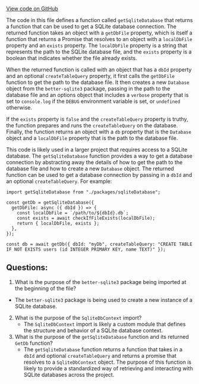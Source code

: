 [View code on GitHub](https://github.com/gaerongsalon/blog/sqlite/lib/getSqliteDatabase.ts)

The code in this file defines a function called `getSqliteDatabase` that returns a function that can be used to get a SQLite database connection. The returned function takes an object with a `getDbFile` property, which is itself a function that returns a Promise that resolves to an object with a `localDbFile` property and an `exists` property. The `localDbFile` property is a string that represents the path to the SQLite database file, and the `exists` property is a boolean that indicates whether the file already exists.

When the returned function is called with an object that has a `dbId` property and an optional `createTableQuery` property, it first calls the `getDbFile` function to get the path to the database file. It then creates a new `Database` object from the `better-sqlite3` package, passing in the path to the database file and an options object that includes a `verbose` property that is set to `console.log` if the `DEBUG` environment variable is set, or `undefined` otherwise.

If the `exists` property is `false` and the `createTableQuery` property is truthy, the function prepares and runs the `createTableQuery` on the database. Finally, the function returns an object with a `db` property that is the `Database` object and a `localDbFile` property that is the path to the database file.

This code is likely used in a larger project that requires access to a SQLite database. The `getSqliteDatabase` function provides a way to get a database connection by abstracting away the details of how to get the path to the database file and how to create a new `Database` object. The returned function can be used to get a database connection by passing in a `dbId` and an optional `createTableQuery`. For example:

```
import getSqliteDatabase from "./packages/sqliteDatabase";

const getDb = getSqliteDatabase({
  getDbFile: async ({ dbId }) => {
    const localDbFile = `/path/to/${dbId}.db`;
    const exists = await checkIfFileExists(localDbFile);
    return { localDbFile, exists };
  },
});

const db = await getDb({ dbId: "myDb", createTableQuery: "CREATE TABLE IF NOT EXISTS users (id INTEGER PRIMARY KEY, name TEXT)" });
```
## Questions: 
 1. What is the purpose of the `better-sqlite3` package being imported at the beginning of the file?
   - The `better-sqlite3` package is being used to create a new instance of a SQLite database.
2. What is the purpose of the `SqliteDbContext` import?
   - The `SqliteDbContext` import is likely a custom module that defines the structure and behavior of a SQLite database context.
3. What is the purpose of the `getSqliteDatabase` function and its returned `GetDb` function?
   - The `getSqliteDatabase` function returns a function that takes in a `dbId` and optional `createTableQuery` and returns a promise that resolves to a `SqliteDbContext` object. The purpose of this function is likely to provide a standardized way of retrieving and interacting with SQLite databases across the project.